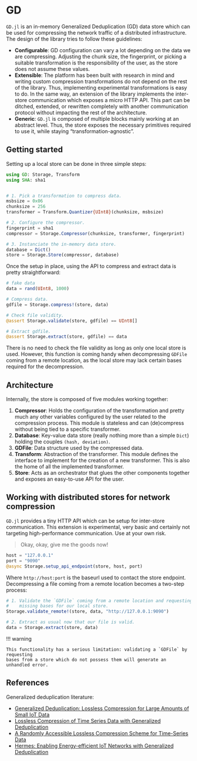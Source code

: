 # GD

`GD.jl` is an in-memory Generalized Deduplication (GD) data store which can be
used for compressing the network traffic of a distributed infrastructure. The
design of the library tries to follow these guidelines:

- **Configurable**: GD configuration can vary a lot depending on the data we are
  compressing. Adjusting the chunk size, the fingerprint, or picking a suitable
  transformation is the responsibility of the user, as the store does not assume
  these values.
- **Extensible**: The platform has been built with research in mind and writing
  custom compression transformations do not depend on the rest of the library.
  Thus, implementing experimental transformations is easy to do. In the same way,
  an extension of the library implements the inter-store communication which
  exposes a micro HTTP API. This part can be ditched, extended, or rewritten
  completely with another communication protocol without impacting the rest of
  the architecture.
- **Generic**: `GD.jl` is composed of multiple blocks mainly working at an
  abstract level. Thus, the store exposes the necessary primitives required to use
  it, while staying “transformation-agnostic”.


## Getting started

Setting up a local store can be done in three simple steps:

```julia
using GD: Storage, Transform
using SHA: sha1


# 1. Pick a transformation to compress data.
msbsize = 0x06
chunksize = 256
transformer = Transform.Quantizer{UInt8}(chunksize, msbsize)

# 2. Configure the compressor.
fingerprint = sha1
compressor = Storage.Compressor(chunksize, transformer, fingerprint)

# 3. Instanciate the in-memory data store.
database = Dict()
store = Storage.Store(compressor, database)
```

Once the setup in place, using the API to compress and extract data is pretty
straightforward:

```julia
# fake data
data = rand(UInt8, 1000)

# Compress data.
gdfile = Storage.compress!(store, data)

# Check file validity.
@assert Storage.validate(store, gdfile) == UInt8[]

# Extract gdfile.
@assert Storage.extract(store, gdfile) == data
```

There is no need to check the file validity as long as only one local store is
used. However, this function is coming handy when decompressing `GDFile` coming
from a remote location, as the local store may lack certain bases required for
the decompression.


## Architecture

Internally, the store is composed of five modules working together:

1. **Compressor**: Holds the configuration of the transformation and pretty much
   any other variables configured by the user related to the compression process.
   This module is stateless and can (de)compress without being tied to a specific
   transformer.
2. **Database**: Key-value data store (really nothing more than a simple `Dict`)
   holding the couples `(hash, deviation)`.
3. **GDFile**: Data structure used by the compressed data.
4. **Transform**: Abstraction of the transformer. This module defines the
   interface to implement for the creation of a new transformer. This is also
   the home of all the implemented transformer.
5. **Store**: Acts as an orchestrator that glues the other components together and exposes an easy-to-use API for the user.


## Working with distributed stores for network compression

`GD.jl` provides a tiny HTTP API which can be setup for inter-store communication.
This extension is experimental, very basic and certainly not targeting high-performance
communication. Use at your own risk.

> Okay, okay, give me the goods now!

```julia
host = "127.0.0.1"
port = "9090"
@async Storage.setup_api_endpoint(store, host, port)
```

Where `http://host:port` is the baseurl used to contact the store endpoint.
Decompressing a file coming from a remote location becomes a two-step process:

```julia
# 1. Validate the `GDFile` coming from a remote location and requesting the
#    missing bases for our local store. 
Storage.validate_remote!(store, data, "http://127.0.0.1:9090")

# 2. Extract as usual now that our file is valid.
data = Storage.extract(store, data)
```

!!! warning

    This functionality has a serious limitation: validating a `GDFile` by requesting
    bases from a store which do not possess them will generate an unhandled error.



## References

Generalized deduplication literature:

- [Generalized Deduplication: Lossless Compression for Large Amounts of Small IoT Data](https://pure.au.dk/portal/files/149814536/EW2019_accepted.pdf)
- [Lossless Compression of Time Series Data with Generalized Deduplication](https://ieeexplore.ieee.org/stamp/stamp.jsp?tp=&arnumber=9013957)
- [A Randomly Accessible Lossless Compression Scheme for Time-Series Data](https://ieeexplore.ieee.org/stamp/stamp.jsp?tp=&arnumber=9155450)
- [Hermes: Enabling Energy-efficient IoT Networks with Generalized Deduplication](https://arxiv.org/pdf/2005.11158.pdf)
